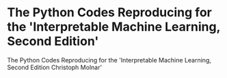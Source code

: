 # The Python Codes Reproducing for the 'Interpretable Machine Learning, Second Edition'
The Python Codes Reproducing for the 'Interpretable Machine Learning, Second Edition Christoph Molnar'
